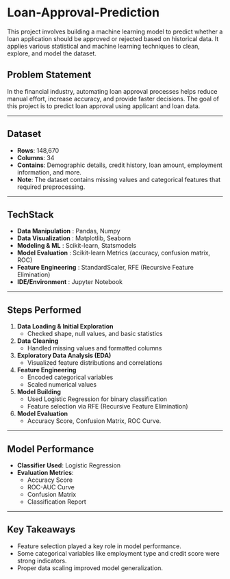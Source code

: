 # Loan-Approval-Prediction
This project involves building a machine learning model to predict whether a loan application should be approved or rejected based on historical data. It applies various statistical and machine learning techniques to clean, explore, and model the dataset.

## Problem Statement

In the financial industry, automating loan approval processes helps reduce manual effort, increase accuracy, and provide faster decisions. The goal of this project is to predict loan approval using applicant and loan data.

---

## Dataset

- **Rows**: 148,670
- **Columns**: 34
- **Contains**: Demographic details, credit history, loan amount, employment information, and more.
- **Note**: The dataset contains missing values and categorical features that required preprocessing.

---

## TechStack

- **Data Manipulation** : Pandas, Numpy
- **Data Visualization** : Matplotlib, Seaborn
- **Modeling & ML** : Scikit-learn, Statsmodels
- **Model Evaluation** : Scikit-learn Metrics (accuracy, confusion matrix, ROC)
- **Feature Engineering** : StandardScaler, RFE (Recursive Feature Elimination)
- **IDE/Environment** : Jupyter Notebook    

---

## Steps Performed

1. **Data Loading & Initial Exploration**
   - Checked shape, null values, and basic statistics
2. **Data Cleaning**
   - Handled missing values and formatted columns
3. **Exploratory Data Analysis (EDA)**
   - Visualized feature distributions and correlations
4. **Feature Engineering**
   - Encoded categorical variables
   - Scaled numerical values
5. **Model Building**
   - Used Logistic Regression for binary classification
   - Feature selection via RFE (Recursive Feature Elimination)
6. **Model Evaluation**
   - Accuracy Score, Confusion Matrix, ROC Curve.

---

## Model Performance

- **Classifier Used**: Logistic Regression
- **Evaluation Metrics**:
  - Accuracy Score
  - ROC-AUC Curve
  - Confusion Matrix
  - Classification Report

---

## Key Takeaways

- Feature selection played a key role in model performance.
- Some categorical variables like employment type and credit score were strong indicators.
- Proper data scaling improved model generalization.



